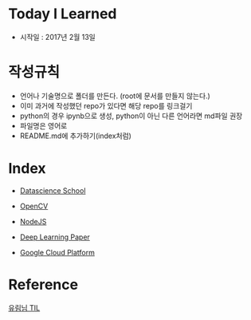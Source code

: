 # Today I Learned
- 시작일 : 2017년 2월 13일


# 작성규칙
- 언어나 기술명으로 폴더를 만든다. (root에 문서를 만들지 않는다.)
- 이미 과거에 작성했던 repo가 있다면 해당 repo를 링크걸기
- python의 경우 ipynb으로 생성, python이 아닌 다른 언어라면 md파일 권장
- 파일명은 영어로
- README.md에 추가하기(index처럼)

# Index

- [Datascience School](https://github.com/zzsza/Datascience_School)

- [OpenCV](https://github.com/zzsza/OpenCV)

- [NodeJS](https://github.com/zzsza/nodeJS_camp)

- [Deep Learning Paper](https://github.com/zzsza/Deep-Learning-Papers-Reading-Roadmap)

- [Google Cloud Platform](https://github.com/zzsza/TIL/tree/master/Google%20Cloud%20Platform)


# Reference
[유림님 TIL](https://github.com/milooy/TIL#today-i-learned)
